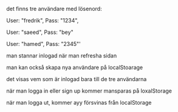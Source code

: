 det finns tre användare med lösenord:

User: "fredrik", Pass: "1234",

User: "saeed", Pass: "bey"

User: "hamed", Pass: "2345"'

man stannar inlogad när man refresha sidan

man kan också skapa nya användare på localStoarage

det visas vem som är inlogad bara till de tre användarna

när man logga in eller sign up kommer mansparas på loxalStorage

när man logga ut, kommer ayy försvinas från localStorage

